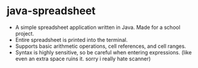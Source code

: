 # java-spreadsheet
- A simple spreadsheet application written in Java. Made for a school project.
- Entire spreadsheet is printed into the terminal.
- Supports basic arithmetic operations, cell references, and cell ranges.
- Syntax is highly sensitive, so be careful when entering expressions. (like even an extra space ruins it. sorry i really hate scanner) 